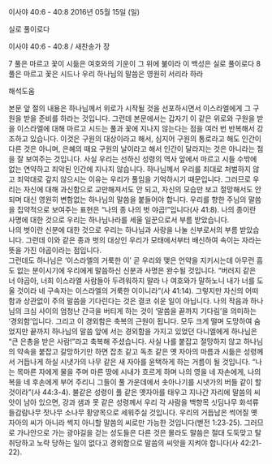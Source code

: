 이사야 40:6 - 40:8 
2016년 05월 15일 (일)

실로 풀이로다



이사야 40:6 - 40:8 / 새찬송가  장


7 풀은 마르고 꽃이 시듦은 여호와의 기운이 그 위에 붊이라 이 백성은 실로 풀이로다
8 풀은 마르고 꽃은 시드나 우리 하나님의 말씀은 영원히 서리라 하라

해석도움





본문 앞 절의 내용은 하나님께서 위로가 시작될 것을 선포하시면서 이스라엘에게 그 구원을 받을 준비를 하라는 것입니다. 그런데 본문에서는 갑자기 이 같은 위로와 구원을 받을 이스라엘에 대해 마르고 시드는 풀과 꽃에 지나지 않는다는 점을 여러 번 반복해서 강조하고 있습니다. 이것은 구원의 대상이라고 해서, 심지어 구원의 통로라고 해도 인간이 다른 것은 아니며, 은혜의 때요 구원의 날이라고 해서 인간이 달라지는 것은 아니라는 점을 잘 보여주는 것입니다. 사실 우리는 선하신 성령의 역사 앞에서 마르고 시들 수밖에 없는 연약하고 죄악된 인간에 지나지 않습니다. 하나님께서 우리를 죄대로 처벌하지 않고 죄악대로 갚지 않으시는 이유는 우리가 풀임을 기억하시기 때문입니다. 
그러므로 우리는 자신에 대해 과신함으로 교만해져서도 안 되고, 자신의 모습만 보고 절망해서도 안 되며 대신 영원히 변함없는 하나님의 말씀을 붙들어야 합니다. 우리를 향한 주님의 말씀을 집약적으로 보여주는 표현은 “나의 종 나의 벗 야곱!”입니다(사 41:8). 
나의 종이란 사명에 대한 것으로 우리는 하나님나라를 세울 일꾼으로서 부름 받았습니다.  
나의 벗이란 신분에 대한 것으로 우리는 하나님과 사랑을 나눌 신부로서의 부름 받았습니다. 그런데 이와 같은 종과 벗의 대상인 우리가 모태에서부터 배신하여 속이는 자라는 뜻을 가진  야곱이라는 점입니다.  
그런데도 하나님은 ‘이스라엘의 거룩한 이’ 곧 우리와 맺은 언약을 지키시는데 아무런 흠도 없는 분이시기에 우리에게 말씀하신 신분과 사명은 완수될 것입니다. 
“버러지 같은 너 야곱아, 너희 이스라엘 사람들아 두려워하지 말라 나 여호와가 말하노니 내가 너를 도울 것이라 네 구속자는 이스라엘의 거룩한 이이니라”(사 41:14).
그렇지만 자신의 어떠함과 상관없이 주의 말씀을 기다린다는 것은 결코 쉬운 일이 아닙니다. 
나의 작음과 하나님의 크심 사이의 엄청난 간극을 버티게 하는 것이 ‘말씀을 끝까지 기다림’을 의미하는 ‘경외함’입니다. 그리고 이 경외함은 축복의 근원이 됩니다. 모두 크게 떨며 도망하여 숨었지만 끝까지 하나님의 말씀 앞에 서는 경외함을 가지고 있었던 다니엘에게 하나님은 “큰 은총을 받은 사람!”라고 축복해 주셨습니다. 
사실 나를 붙잡고 절망하지 않고 하나님의 약속을 붙잡고 갈망하기만 하면 잡초 같고 독초 같은 옛 자아의 마름과 시듦은 성령께서 거듭나게 하실 시냇가의 나무 같은 새 자아를 윤택하게 하는 거름이 될 것입니다. “나는 목마른 자에게 물을 주며 마른 땅에 시내가 흐르게 하며 나의 영을 네 자손에게, 나의 복을 네 후손에게 부어 주리니 그들이 풀 가운데에서 솟아나기를 시냇가의 버들 같이 할 것이라”(사 44:3-4). 불같은 성령이 풀 같은 옛자아를 태우고 지나간 자리에 말씀의 씨앗이 남아 있으면, 강과 샘과 못 같은 성령께서 우리 각 사람을 백향목 싯딤나무 화석류 들감람나무 잣나무 소나무 황양목으로 세워주실 것입니다. 
우리의 거듭남은 썩어질 옛 자아의 씨가 아니라 썩지 아니할 말씀의 씨로만 가능한 것입니다(벧전 1:23-25). 그러므로 가나안으로 가는 광야길을 걷는 성도들은 다른 것은 몰라도 말씀은 절대 도둑맞고 탈취당하고 노략 당하는 일이 없다고 경외함으로 말씀의 씨앗을 지켜야 합니다(사 42:21-22).